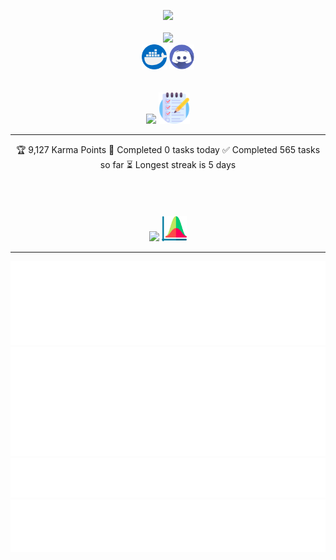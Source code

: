 <p align="center">
  <img src="https://komarev.com/ghpvc/?username=NorskNoobing&style=flat-square">
  <!-- PSGallery-Downloads:START --><!-- PSGallery-Downloads:END -->
  <br><br>
  <img width="" src="https://readme-typing-svg.demolab.com?font=Righteous&size=50&pause=1000&color=FFFFFF&center=true&vCenter=true&repeat=false&random=false&width=750&height=100&lines=Hello%F0%9F%91%8B+my+name+is+Daniel."/>
  <br>
  <a href="https://hub.docker.com/u/norsknoobing">
    <img height="40px" src="Images/Static/docker.png" title="Docker"></a>
  <a href="https://discord.com/users/136478125604339712">
    <img height="40px" src="Images/Static/discord.png" title="Discord"></a>
  <br><br><br>
  <img height="45px" src="https://readme-typing-svg.demolab.com?font=Righteous&size=40&pause=1000&color=FFFFFF&center=true&vCenter=true&repeat=false&random=false&width=260&height=45&lines=Todoist+Stats">
  <img height="50px" src="Images/Static/todo.png">
  <hr>
</p>
<p align="center">
  <!-- TODO-IST:START -->
  🏆  9,127 Karma Points           
  🌸  Completed 0 tasks today           
  ✅  Completed 565 tasks so far           
  ⏳  Longest streak is 5 days
  <!-- TODO-IST:END -->
  <br><br><br><br><br>
  <img height="45px" src="https://readme-typing-svg.demolab.com?font=Righteous&size=40&pause=1000&color=FFFFFF&center=true&vCenter=true&repeat=false&random=false&width=260&height=45&lines=Github+Stats">
  <img height="40px" src="Images/Static/stats.png">
  <hr>
</p>
<p align="center">
  <img src="Images/Dynamic/base.svg">
  <img src="Images/Dynamic/languages.svg">
  <img src="Images/Dynamic/contributions.svg">
  <img src="Images/Dynamic/gists.svg">
</p>